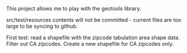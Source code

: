 This project allows me to play with the geotools library.

src/test/resources contents will not be committed - current files are too large to be syncing to github.

First test: read a shapefile with the zipcode tabulation area shape data. Filter out CA zipcodes. Create a new shapefile for CA zipcodes only.